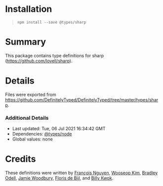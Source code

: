 # Installation
> `npm install --save @types/sharp`

# Summary
This package contains type definitions for sharp (https://github.com/lovell/sharp).

# Details
Files were exported from https://github.com/DefinitelyTyped/DefinitelyTyped/tree/master/types/sharp.

### Additional Details
 * Last updated: Tue, 06 Jul 2021 16:34:42 GMT
 * Dependencies: [@types/node](https://npmjs.com/package/@types/node)
 * Global values: none

# Credits
These definitions were written by [François Nguyen](https://github.com/lith-light-g), [Wooseop Kim](https://github.com/wooseopkim), [Bradley Odell](https://github.com/BTOdell), [Jamie Woodbury](https://github.com/JamieWoodbury), [Floris de Bijl](https://github.com/Fdebijl), and [Billy Kwok](https://github.com/billykwok).
